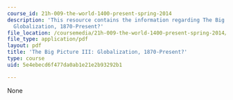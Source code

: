 ```yaml
---
course_id: 21h-009-the-world-1400-present-spring-2014
description: 'This resource contains the information regarding The Big Picture III:
  Globalization, 1870-Present?'
file_location: /coursemedia/21h-009-the-world-1400-present-spring-2014/5e4ebecd6f477da0ab1e21e2b93292b1_MIT21H_009S14_Lec_18.pdf
file_type: application/pdf
layout: pdf
title: 'The Big Picture III: Globalization, 1870-Present?'
type: course
uid: 5e4ebecd6f477da0ab1e21e2b93292b1

---
```

None